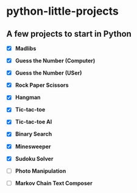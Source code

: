 # python-little-projects
## A few projects to start in Python

- [X] **Madlibs**

- [X] **Guess the Number (Computer)**

- [x] **Guess the Number (USer)**

- [x] **Rock Paper Scissors**

- [x] **Hangman**

- [x] **Tic-tac-toe**

- [x] **Tic-tac-toe AI**

- [x] **Binary Search**

- [x] **Minesweeper**

- [x] **Sudoku Solver**

- [ ] **Photo Manipulation**

- [ ] **Markov Chain Text Composer**

